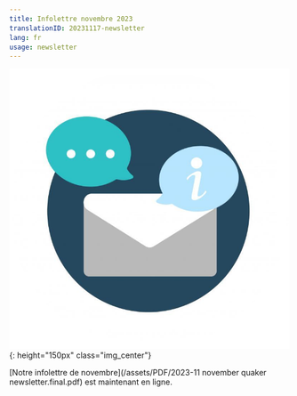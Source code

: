 ```yaml
---
title: Infolettre novembre 2023
translationID: 20231117-newsletter
lang: fr
usage: newsletter
---
```

![Image d'infolettre](/assets/images/email-icon.png){: height="150px" class="img_center"}

[Notre infolettre de novembre](/assets/PDF/2023-11 november quaker newsletter.final.pdf) est maintenant en ligne.
